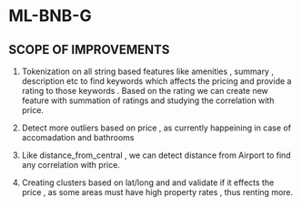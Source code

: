 # ML-BNB-G

## SCOPE OF IMPROVEMENTS
1. Tokenization on all string based features like amenities , summary , description etc to find keywords which affects the pricing and provide a rating to those keywords . Based on the rating we can create new feature with summation of ratings and studying the correlation with price.

2. Detect more outliers based on price , as currently happeining in case of accomadation and bathrooms

3. Like distance_from_central , we can detect distance from Airport to find any correlation with price.

4. Creating clusters based on lat/long and and validate if it effects the price , as some areas must have high property rates , thus renting more.

